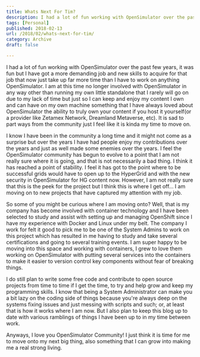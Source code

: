 ```yaml
---
title: Whats Next For Tim?
description: I had a lot of fun working with OpenSimulator over the past few years, it was fun but I have got a more demanding job and new skills to acquire for that job that now just take up far more time than I have to work on anything OpenSimulator. 
tags: [Personal]
published: 2018-02-13
url: /2018/02/whats-next-for-tim/
category: Archive
draft: false

---
```

I had a lot of fun working with OpenSimulator over the past few years, it was fun but I have got a more demanding job and new skills to acquire for that job that now just take up far more time than I have to work on anything OpenSimulator. I am at this time no longer involved with OpenSimulator in any way other than running my own little standalone that I rarely will go on due to my lack of time but just so I can keep and enjoy my content I own and can have on my own machine something that I have always loved about OpenSimulator the ability to truly own your content if you host it yourself(or a provider like Zetamex Network, Dreamland Metaverse, etc). It is sad to part ways from the community just I feel like it is kinda my time to move on.

I know I have been in the community a long time and it might not come as a surprise but over the years I have had people enjoy my contributions over the years and just as well made some enemies over the years. I feel the OpenSimulator community has begun to evolve to a point that I am not really sure where it is going, and that is not necessarily a bad thing. I think it has reached a point of stability. I feel it has got to the point where to be successful grids would have to open up to the HyperGrid and with the new security in OpenSimulator for HG content now. However, I am not really sure that this is the peek for the project but I think this is where I get off... I am moving on to new projects that have captured my attention with my job.

So some of you might be curious where I am moving onto? Well, that is my company has become involved with container technology and I have been selected to study and assist with setting up and managing OpenShift since I have my experience with Docker and Linux under my belt. The company I work for felt it good to pick me to be one of the System Admins to work on this project which has resulted in me having to study and take several certifications and going to several training events. I am super happy to be moving into this space and working with containers, I grew to love them working on OpenSimulator with putting several services into the containers to make it easier to version control key components without fear of breaking things.

I do still plan to write some free code and contribute to open source projects from time to time if I get the time, to try and help grow and keep my programming skills. I know that being a System Administrator can make you a bit lazy on the coding side of things because you're always deep on the systems fixing issues and just messing with scripts and such; or, at least that is how it works where I am now. But I also plan to keep this blog up to date with various ramblings of things I have been up to in my time between work.

Anyways, I love you OpenSimulator Community! I just think it is time for me to move onto my next big thing, also something that I can grow into making me a real strong living.
